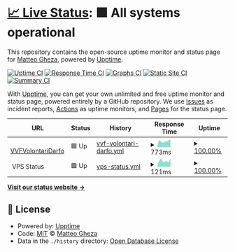 # [📈 Live Status](https://status.matteogheza.it): <!--live status--> **🟩 All systems operational**

This repository contains the open-source uptime monitor and status page for [Matteo Gheza](https://www.matteogheza.it), powered by [Upptime](https://github.com/upptime/upptime).

[![Uptime CI](https://github.com/MatteoGheza/status.matteogheza.it/workflows/Uptime%20CI/badge.svg)](https://github.com/MatteoGheza/status.matteogheza.it/actions?query=workflow%3A%22Uptime+CI%22)
[![Response Time CI](https://github.com/MatteoGheza/status.matteogheza.it/workflows/Response%20Time%20CI/badge.svg)](https://github.com/MatteoGheza/status.matteogheza.it/actions?query=workflow%3A%22Response+Time+CI%22)
[![Graphs CI](https://github.com/MatteoGheza/status.matteogheza.it/workflows/Graphs%20CI/badge.svg)](https://github.com/MatteoGheza/status.matteogheza.it/actions?query=workflow%3A%22Graphs+CI%22)
[![Static Site CI](https://github.com/MatteoGheza/status.matteogheza.it/workflows/Static%20Site%20CI/badge.svg)](https://github.com/MatteoGheza/status.matteogheza.it/actions?query=workflow%3A%22Static+Site+CI%22)
[![Summary CI](https://github.com/MatteoGheza/status.matteogheza.it/workflows/Summary%20CI/badge.svg)](https://github.com/MatteoGheza/status.matteogheza.it/actions?query=workflow%3A%22Summary+CI%22)

With [Upptime](https://upptime.js.org), you can get your own unlimited and free uptime monitor and status page, powered entirely by a GitHub repository. We use [Issues](https://github.com/MatteoGheza/status.matteogheza.it/issues) as incident reports, [Actions](https://github.com/MatteoGheza/status.matteogheza.it/actions) as uptime monitors, and [Pages](https://status.matteogheza.it) for the status page.

<!--start: status pages-->
<!-- This summary is generated by Upptime (https://github.com/upptime/upptime) -->
<!-- Do not edit this manually, your changes will be overwritten -->
<!-- prettier-ignore -->
| URL | Status | History | Response Time | Uptime |
| --- | ------ | ------- | ------------- | ------ |
| <img alt="" src="https://icons.duckduckgo.com/ip3/www.vvfvolontaridarfo.it.ico" height="13"> [VVFVolontariDarfo](https://www.vvfvolontaridarfo.it) | 🟩 Up | [vvf-volontari-darfo.yml](https://github.com/MatteoGheza/status.matteogheza.it/commits/HEAD/history/vvf-volontari-darfo.yml) | <details><summary><img alt="Response time graph" src="./graphs/vvf-volontari-darfo/response-time-week.png" height="20"> 773ms</summary><br><a href="https://status.matteogheza.it/history/vvf-volontari-darfo"><img alt="Response time 638" src="https://img.shields.io/endpoint?url=https%3A%2F%2Fraw.githubusercontent.com%2FMatteoGheza%2Fstatus.matteogheza.it%2FHEAD%2Fapi%2Fvvf-volontari-darfo%2Fresponse-time.json"></a><br><a href="https://status.matteogheza.it/history/vvf-volontari-darfo"><img alt="24-hour response time 766" src="https://img.shields.io/endpoint?url=https%3A%2F%2Fraw.githubusercontent.com%2FMatteoGheza%2Fstatus.matteogheza.it%2FHEAD%2Fapi%2Fvvf-volontari-darfo%2Fresponse-time-day.json"></a><br><a href="https://status.matteogheza.it/history/vvf-volontari-darfo"><img alt="7-day response time 773" src="https://img.shields.io/endpoint?url=https%3A%2F%2Fraw.githubusercontent.com%2FMatteoGheza%2Fstatus.matteogheza.it%2FHEAD%2Fapi%2Fvvf-volontari-darfo%2Fresponse-time-week.json"></a><br><a href="https://status.matteogheza.it/history/vvf-volontari-darfo"><img alt="30-day response time 699" src="https://img.shields.io/endpoint?url=https%3A%2F%2Fraw.githubusercontent.com%2FMatteoGheza%2Fstatus.matteogheza.it%2FHEAD%2Fapi%2Fvvf-volontari-darfo%2Fresponse-time-month.json"></a><br><a href="https://status.matteogheza.it/history/vvf-volontari-darfo"><img alt="1-year response time 662" src="https://img.shields.io/endpoint?url=https%3A%2F%2Fraw.githubusercontent.com%2FMatteoGheza%2Fstatus.matteogheza.it%2FHEAD%2Fapi%2Fvvf-volontari-darfo%2Fresponse-time-year.json"></a></details> | <details><summary><a href="https://status.matteogheza.it/history/vvf-volontari-darfo">100.00%</a></summary><a href="https://status.matteogheza.it/history/vvf-volontari-darfo"><img alt="All-time uptime 99.82%" src="https://img.shields.io/endpoint?url=https%3A%2F%2Fraw.githubusercontent.com%2FMatteoGheza%2Fstatus.matteogheza.it%2FHEAD%2Fapi%2Fvvf-volontari-darfo%2Fuptime.json"></a><br><a href="https://status.matteogheza.it/history/vvf-volontari-darfo"><img alt="24-hour uptime 100.00%" src="https://img.shields.io/endpoint?url=https%3A%2F%2Fraw.githubusercontent.com%2FMatteoGheza%2Fstatus.matteogheza.it%2FHEAD%2Fapi%2Fvvf-volontari-darfo%2Fuptime-day.json"></a><br><a href="https://status.matteogheza.it/history/vvf-volontari-darfo"><img alt="7-day uptime 100.00%" src="https://img.shields.io/endpoint?url=https%3A%2F%2Fraw.githubusercontent.com%2FMatteoGheza%2Fstatus.matteogheza.it%2FHEAD%2Fapi%2Fvvf-volontari-darfo%2Fuptime-week.json"></a><br><a href="https://status.matteogheza.it/history/vvf-volontari-darfo"><img alt="30-day uptime 100.00%" src="https://img.shields.io/endpoint?url=https%3A%2F%2Fraw.githubusercontent.com%2FMatteoGheza%2Fstatus.matteogheza.it%2FHEAD%2Fapi%2Fvvf-volontari-darfo%2Fuptime-month.json"></a><br><a href="https://status.matteogheza.it/history/vvf-volontari-darfo"><img alt="1-year uptime 99.99%" src="https://img.shields.io/endpoint?url=https%3A%2F%2Fraw.githubusercontent.com%2FMatteoGheza%2Fstatus.matteogheza.it%2FHEAD%2Fapi%2Fvvf-volontari-darfo%2Fuptime-year.json"></a></details>
| <img alt="" src="https://icons.duckduckgo.com/ip3/null.ico" height="13"> VPS Status | 🟩 Up | [vps-status.yml](https://github.com/MatteoGheza/status.matteogheza.it/commits/HEAD/history/vps-status.yml) | <details><summary><img alt="Response time graph" src="./graphs/vps-status/response-time-week.png" height="20"> 121ms</summary><br><a href="https://status.matteogheza.it/history/vps-status"><img alt="Response time 123" src="https://img.shields.io/endpoint?url=https%3A%2F%2Fraw.githubusercontent.com%2FMatteoGheza%2Fstatus.matteogheza.it%2FHEAD%2Fapi%2Fvps-status%2Fresponse-time.json"></a><br><a href="https://status.matteogheza.it/history/vps-status"><img alt="24-hour response time 113" src="https://img.shields.io/endpoint?url=https%3A%2F%2Fraw.githubusercontent.com%2FMatteoGheza%2Fstatus.matteogheza.it%2FHEAD%2Fapi%2Fvps-status%2Fresponse-time-day.json"></a><br><a href="https://status.matteogheza.it/history/vps-status"><img alt="7-day response time 121" src="https://img.shields.io/endpoint?url=https%3A%2F%2Fraw.githubusercontent.com%2FMatteoGheza%2Fstatus.matteogheza.it%2FHEAD%2Fapi%2Fvps-status%2Fresponse-time-week.json"></a><br><a href="https://status.matteogheza.it/history/vps-status"><img alt="30-day response time 120" src="https://img.shields.io/endpoint?url=https%3A%2F%2Fraw.githubusercontent.com%2FMatteoGheza%2Fstatus.matteogheza.it%2FHEAD%2Fapi%2Fvps-status%2Fresponse-time-month.json"></a><br><a href="https://status.matteogheza.it/history/vps-status"><img alt="1-year response time 124" src="https://img.shields.io/endpoint?url=https%3A%2F%2Fraw.githubusercontent.com%2FMatteoGheza%2Fstatus.matteogheza.it%2FHEAD%2Fapi%2Fvps-status%2Fresponse-time-year.json"></a></details> | <details><summary><a href="https://status.matteogheza.it/history/vps-status">100.00%</a></summary><a href="https://status.matteogheza.it/history/vps-status"><img alt="All-time uptime 98.62%" src="https://img.shields.io/endpoint?url=https%3A%2F%2Fraw.githubusercontent.com%2FMatteoGheza%2Fstatus.matteogheza.it%2FHEAD%2Fapi%2Fvps-status%2Fuptime.json"></a><br><a href="https://status.matteogheza.it/history/vps-status"><img alt="24-hour uptime 100.00%" src="https://img.shields.io/endpoint?url=https%3A%2F%2Fraw.githubusercontent.com%2FMatteoGheza%2Fstatus.matteogheza.it%2FHEAD%2Fapi%2Fvps-status%2Fuptime-day.json"></a><br><a href="https://status.matteogheza.it/history/vps-status"><img alt="7-day uptime 100.00%" src="https://img.shields.io/endpoint?url=https%3A%2F%2Fraw.githubusercontent.com%2FMatteoGheza%2Fstatus.matteogheza.it%2FHEAD%2Fapi%2Fvps-status%2Fuptime-week.json"></a><br><a href="https://status.matteogheza.it/history/vps-status"><img alt="30-day uptime 100.00%" src="https://img.shields.io/endpoint?url=https%3A%2F%2Fraw.githubusercontent.com%2FMatteoGheza%2Fstatus.matteogheza.it%2FHEAD%2Fapi%2Fvps-status%2Fuptime-month.json"></a><br><a href="https://status.matteogheza.it/history/vps-status"><img alt="1-year uptime 98.48%" src="https://img.shields.io/endpoint?url=https%3A%2F%2Fraw.githubusercontent.com%2FMatteoGheza%2Fstatus.matteogheza.it%2FHEAD%2Fapi%2Fvps-status%2Fuptime-year.json"></a></details>

<!--end: status pages-->

[**Visit our status website →**](https://status.matteogheza.it)

## 📄 License

- Powered by: [Upptime](https://github.com/upptime/upptime)
- Code: [MIT](./LICENSE) © [Matteo Gheza](https://www.matteogheza.it)
- Data in the `./history` directory: [Open Database License](https://opendatacommons.org/licenses/odbl/1-0/)
